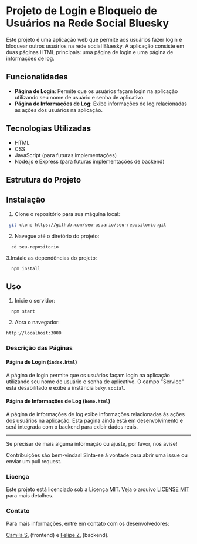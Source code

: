 # Projeto de Login e Bloqueio de Usuários na Rede Social Bluesky

Este projeto é uma aplicação web que permite aos usuários fazer login e bloquear outros usuários na rede social Bluesky. A aplicação consiste em duas páginas HTML principais: uma página de login e uma página de informações de log.

## Funcionalidades

- **Página de Login**: Permite que os usuários façam login na aplicação utilizando seu nome de usuário e senha de aplicativo.
- **Página de Informações de Log**: Exibe informações de log relacionadas às ações dos usuários na aplicação.

## Tecnologias Utilizadas

- HTML
- CSS
- JavaScript (para futuras implementações)
- Node.js e Express (para futuras implementações de backend)

## Estrutura do Projeto

## Instalação

1. Clone o repositório para sua máquina local:

  ```bash
   git clone https://github.com/seu-usuario/seu-repositorio.git
   ```

2. Navegue até o diretório do projeto:

```
  cd seu-repositorio
```

3.Instale as dependências do projeto:

```
  npm install  
```

## Uso

1. Inicie o servidor:

```
  npm start
```

2. Abra o navegador:

```
http://localhost:3000
```

### Descrição das Páginas

#### Página de Login (`index.html`)

A página de login permite que os usuários façam login na aplicação utilizando seu nome de usuário e senha de aplicativo. O campo "Service" está desabilitado e exibe a instância `bsky.social`.

#### Página de Informações de Log (`home.html`)

A página de informações de log exibe informações relacionadas às ações dos usuários na aplicação. Esta página ainda está em desenvolvimento e será integrada com o backend para exibir dados reais.

---

Se precisar de mais alguma informação ou ajuste, por favor, nos avise!

Contribuições são bem-vindas! Sinta-se à vontade para abrir uma issue ou enviar um pull request.

### Licença

Este projeto está licenciado sob a Licença MIT. Veja o arquivo [LICENSE MIT](https://opensource.org/license/MIT) para mais detalhes.

### Contato

Para mais informações, entre em contato com os desenvolvedores:

<span>[Camila S.](https://github.com/c-camila)</span> (frontend) e <span>[Felipe Z.](https://github.com/fzsdev)</span> (backend).
